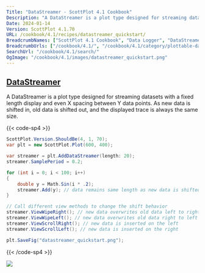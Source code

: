 ```yaml
---
Title: "DataStreamer - ScottPlot 4.1 Cookbook"
Description: "A DataStreamer is a plot type designed for streaming datasets with a fixed length display and even X spacing between Y data points. As new data is shifted in, old data is shifted out, and the displayed trace is always the same size."
Date: 2024-01-14
Version: ScottPlot 4.1.70
URL: /cookbook/4.1/recipes/datastreamer_quickstart/
BreadcrumbNames: ["ScottPlot 4.1 Cookbook", "Data Logger", "DataStreamer"]
BreadcrumbUrls: ["/cookbook/4.1/", "/cookbook/4.1/category/plottable-datalogger", "/cookbook/4.1/recipes/datastreamer_quickstart/"]
SearchUrl: "/cookbook/4.1/search/"
OgImage: "/cookbook/4.1/images/datastreamer_quickstart.png"
---
```


<h2><a id='datastreamer' href='/cookbook/4.1/recipes/datastreamer_quickstart/'>DataStreamer</a></h2>

A DataStreamer is a plot type designed for streaming datasets with a fixed length display and even X spacing between Y data points. As new data is shifted in, old data is shifted out, and the displayed trace is always the same size.

{{< code-sp4 >}}

```cs
ScottPlot.Version.ShouldBe(4, 1, 70);
var plt = new ScottPlot.Plot(600, 400);

var streamer = plt.AddDataStreamer(length: 20);
streamer.SamplePeriod = 0.2;

for (int i = 0; i < 100; i++)
{
    double y = Math.Sin(i * .2);
    streamer.Add(y); // data remains same length as new data is shifted in
}

// Call different view methods to change the shift behavior
streamer.ViewWipeRight(); // new data overwrites old data left to right
streamer.ViewWipeLeft(); // new data overwrites old data right to left
streamer.ViewScrollRight(); // new data is inserted on the left
streamer.ViewScrollLeft(); // new data is inserted on the right

plt.SaveFig("datastreamer_quickstart.png");
```

{{< /code-sp4 >}}

<img src='../../images/datastreamer_quickstart.png' class='d-block mx-auto my-5' />


